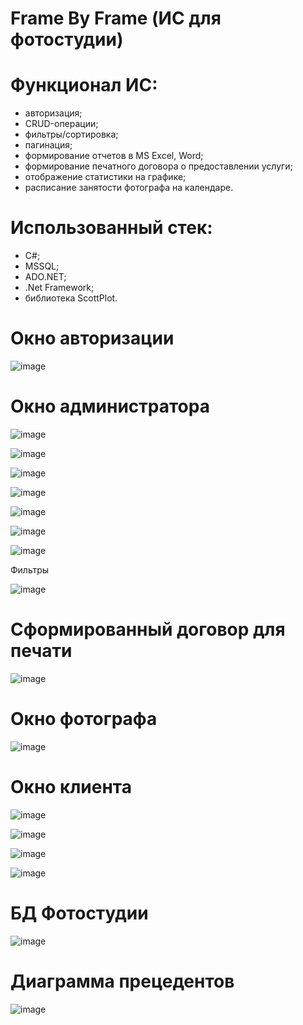 # Frame By Frame (ИС для фотостудии)

# Функционал ИС:
   - авторизация;
   - CRUD-операции;
   - фильтры/сортировка;
   - пагинация;
   - формирование отчетов в MS Excel, Word;
   - формирование печатного договора о предоставлении услуги;
   - отображение статистики на графике;
   - расписание занятости фотографа на календаре.

# Использованный стек: 
   - C#;
   - MSSQL;
   - ADO.NET;
   - .Net Framework;
   - библиотека ScottPlot.

# Окно авторизации
![image](https://github.com/ladn00/Frame-By-Frame-latest-/assets/124509186/35e90461-e1ce-4e00-ae90-6617b30a716a)

# Окно администратора
![image](https://github.com/ladn00/Frame-By-Frame-latest-/assets/124509186/1a9f521f-7057-47a7-b406-6a95813d0b64)

![image](https://github.com/ladn00/Frame-By-Frame-latest-/assets/124509186/ae529c21-9312-4484-ad64-73b8a34c1f9d)

![image](https://github.com/ladn00/Frame-By-Frame-latest-/assets/124509186/b8b55324-9640-475f-9ed4-c5e2d8ccb482)

![image](https://github.com/ladn00/Frame-By-Frame-latest-/assets/124509186/39972ebe-60f5-4526-b80f-897c7e789683)

![image](https://github.com/ladn00/Frame-By-Frame-latest-/assets/124509186/b5bea921-d0a5-472f-ad66-de27b512e5a6)

![image](https://github.com/ladn00/Frame-By-Frame-latest-/assets/124509186/ed426711-cd04-4e7c-93e4-b956d645931d)

![image](https://github.com/ladn00/Frame-By-Frame-latest-/assets/124509186/47a4238a-549a-4c35-a59c-d1faa016e35f)

Фильтры

![image](https://github.com/ladn00/Frame-By-Frame-latest-/assets/124509186/57cac2b3-3938-40e9-9e65-3ebffeb4b18b)


# Сформированный договор для печати

![image](https://github.com/ladn00/Frame-By-Frame-latest-/assets/124509186/16516898-4a01-499a-870b-a03405f65852)

# Окно фотографа

![image](https://github.com/ladn00/Frame-By-Frame-latest-/assets/124509186/a411df8d-9c9c-433f-9e7f-11d1842a2a3e)

# Окно клиента

![image](https://github.com/ladn00/Frame-By-Frame-latest-/assets/124509186/54d6555d-4c4e-4fcd-b9e2-2fac4eee20fb)

![image](https://github.com/ladn00/Frame-By-Frame-latest-/assets/124509186/9d83f83a-7978-4f47-baa5-e472d882c725)

![image](https://github.com/ladn00/Frame-By-Frame-latest-/assets/124509186/f00d78e2-0b6e-48a6-8003-4ae03ec307d2)

![image](https://github.com/ladn00/Frame-By-Frame-latest-/assets/124509186/8b9056f7-a9b2-4d3d-9f88-0d67dc115269)

# БД Фотостудии

![image](https://github.com/ladn00/Frame-By-Frame-latest-/assets/124509186/ccd555e7-658a-449d-b0a8-8ea30486afb0)

# Диаграмма прецедентов

![image](https://github.com/ladn00/Frame-By-Frame-latest-/assets/124509186/2410b550-0c72-49a9-9a36-460ea0255f45)


